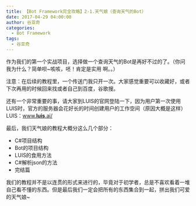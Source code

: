 ```yaml
---
title: 【Bot Framework完全攻略】2-1.天气娘（查询天气的Bot）
date: 2017-04-29 04:00:00
author: 谷亚奇
categories:
  - Bot Framework
tags:
  - 谷亚奇
---
```


作为我们的第一个实战项目，选择做一个查询天气的Bot是再好不过的了。（你问我为什么？简单呗~咳咳，呸！肯定是实用 啊。。）

注意：在后续的教程里，一个传送门我只开一次。大家感觉重要可以收藏好，或者下次再用的时候回来找或者自己到百度，谷歌搜。

还有一个非常重要的事，请大家到LUIS的官网登陆一下，因为用户第一次使用LUIS时，官方的服务器会花好长的时间创建用户的工作空间（原因大概是这样） LUIS：[www.**luis**.ai/](http://www.luis.ai/)

最后，我们天气娘的教程大概分这么几个部分：

- C#项目结构
- Bot的项目结构
- LUIS的食用方法
- C#解析json的方法
- 完结篇

我们的教程并不是以连贯的形式来进行的，毕竟对于初学者，总是不喜欢看着一堆自己看不懂的东西。但是最后我们一定会把所有的东西集合到一起，拼出我们可爱的天气娘~

